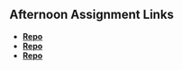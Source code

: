 ## Afternoon Assignment Links

* **[Repo](https://github.com/tarap88/<ASSIGNMENT_REPO>)**
* **[Repo](https://github.com/tarap88/<ASSIGNMENT_REPO>)**
* **[Repo](https://github.com/tarap88/<ASSIGNMENT_REPO>)**
